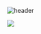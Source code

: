 ![header](https://capsule-render.vercel.app/api?type=slice&color=auto&height=200&text=HELLO&rotate=13.3&fontAlign=75&fontAlignY=15&desc=I'm%20Kim%20Giseung&descAlign=78&descAlignY=35)

<img src="https://img.shields.io/badge/C++-00599C?style=flat&logo=React&logoColor=white"/>

